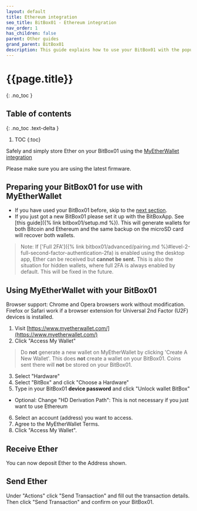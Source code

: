 ```yaml
---
layout: default
title: Ethereum integration
seo_title: BitBox01 - Ethereum integration
nav_order: 1
has_children: false
parent: Other guides
grand_parent: BitBox01
description: This guide explains how to use your BitBox01 with the popular MyEtherWallet tool.
---
```

# {{page.title}}
{: .no_toc }

## Table of contents
{: .no_toc .text-delta }

1. TOC
{:toc}


Safely and simply store Ether on your BitBox01 using the [MyEtherWallet integration](https://www.myetherwallet.com/)

Please make sure you are using the latest firmware.

## Preparing your BitBox01 for use with MyEtherWallet
- If you have used your BitBox01 before, skip to the [next section](#using-myetherwallet-with-your-bitbox01).
- If you just got a new BitBox01 please set it up with the BitBoxApp. See [this guide]({% link bitbox01/setup.md %}). This will generate wallets for both Bitcoin and Ethereum and the same backup on the microSD card will recover both wallets.

> Note: If ['Full 2FA']({% link bitbox01/advanced/pairing.md %}#level-2-full-second-factor-authentication-2fa) is enabled using the desktop app, Ether can be received but **cannot be sent.** This is also the situation for hidden wallets, where full 2FA is always enabled by default. This will be fixed in the future.



## Using MyEtherWallet with your BitBox01
Browser support: Chrome and Opera browsers work without modification. Firefox or Safari work if a browser extension for Universal 2nd Factor (U2F) devices is installed.

1. Visit [https://www.myetherwallet.com/](https://www.myetherwallet.com/)
2. Click "Access My Wallet"

> Do **not** generate a new wallet on MyEtherWallet by clicking 'Create A New Wallet'. This does **not** create a wallet on your BitBox01. Coins sent there will **not** be stored on your BitBox01.

3. Select "Hardware"
4. Select "BitBox" and click "Choose a Hardware"
5. Type in your BitBox01 **device password** and click "Unlock wallet BitBox"
- Optional: Change "HD Derivation Path": This is not necessary if you just want to use Ethereum
6. Select an account (address) you want to access.
7. Agree to the MyEtherWallet Terms.
8. Click "Access My Wallet".


## Receive Ether
You can now deposit Ether to the Address shown.

## Send Ether
Under "Actions" click "Send Transaction" and fill out the transaction details. Then click "Send Transaction" and confirm on your BitBox01.
